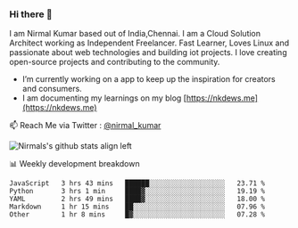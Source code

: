 ### Hi there 👋

 I am Nirmal Kumar based out of India,Chennai. I am a Cloud Solution Architect working as Independent Freelancer. Fast Learner, Loves Linux and passionate about web technologies and building iot projects. I love creating open-source projects and contributing to the community.

- I’m currently working on a app to keep up the inspiration for creators and consumers.
- I am documenting my learnings on my blog [https://nkdews.me](https://nkdews.me)

📫 Reach Me via  Twitter : [@nirmal_kumar](https://twitter.com/nirmal_kumar)

![Nirmals's github stats align left](https://github-readme-stats.vercel.app/api?username=nk-gears&show_icons=true)


📊 Weekly development breakdown

<!--START_SECTION:waka-->
```text
JavaScript   3 hrs 43 mins   ██████░░░░░░░░░░░░░░░░░░░   23.71 % 
Python       3 hrs 1 min     ████▓░░░░░░░░░░░░░░░░░░░░   19.19 % 
YAML         2 hrs 49 mins   ████▓░░░░░░░░░░░░░░░░░░░░   18.00 % 
Markdown     1 hr 15 mins    ██░░░░░░░░░░░░░░░░░░░░░░░   07.96 % 
Other        1 hr 8 mins     █▓░░░░░░░░░░░░░░░░░░░░░░░   07.28 % 
```
<!--END_SECTION:waka-->


